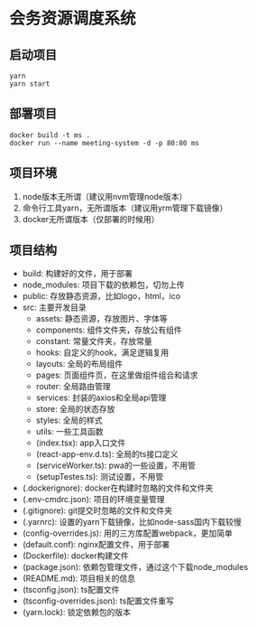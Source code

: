 # 会务资源调度系统

## 启动项目

```shell
yarn
yarn start
```

## 部署项目

```shell
docker build -t ms .
docker run --name meeting-system -d -p 80:80 ms
```

## 项目环境
1. node版本无所谓（建议用nvm管理node版本）
2. 命令行工具yarn，无所谓版本（建议用yrm管理下载镜像）
3. docker无所谓版本（仅部署的时候用）

## 项目结构
- build: 构建好的文件，用于部署
- node_modules: 项目下载的依赖包，切勿上传
- public: 存放静态资源，比如logo，html，ico
- src: 主要开发目录  
  - assets: 静态资源，存放图片、字体等
  - components: 组件文件夹，存放公有组件
  - constant: 常量文件夹，存放常量
  - hooks: 自定义的hook，满足逻辑复用
  - layouts: 全局的布局组件
  - pages: 页面组件页，在这里做组件组合和请求
  - router: 全局路由管理
  - services: 封装的axios和全局api管理
  - store: 全局的状态存放
  - styles: 全局的样式
  - utils: 一些工具函数
  - (index.tsx): app入口文件
  - (react-app-env.d.ts): 全局的ts接口定义
  - (serviceWorker.ts): pwa的一些设置，不用管
  - (setupTestes.ts): 测试设置，不用管
- (.dockerignore): docker在构建时忽略的文件和文件夹
- (.env-cmdrc.json): 项目的环境变量管理
- (.gitignore): git提交时忽略的文件和文件夹
- (.yarnrc): 设置的yarn下载镜像，比如node-sass国内下载较慢
- (config-overrides.js): 用的三方库配置webpack，更加简单
- (default.conf): nginx配置文件，用于部署
- (Dockerfile): docker构建文件
- (package.json): 依赖包管理文件，通过这个下载node_modules
- (README.md): 项目相关的信息
- (tsconfig.json): ts配置文件
- (tsconfig-overrides.json): ts配置文件重写
- (yarn.lock): 锁定依赖包的版本
